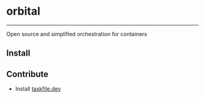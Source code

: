 # orbital

---

Open source and simplified orchestration for containers

## Install

## Contribute

- Install [taskfile.dev](https://taskfile.dev/installation/)



